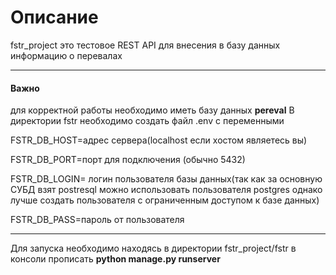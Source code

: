 # Описание
fstr_project это тестовое REST API для внесения в базу данных информацию о перевалах

---

#### Важно
для корректной работы необходимо иметь базу данных **pereval**
В директории fstr необходимо создать файл .env с переменными

FSTR_DB_HOST=адрес сервера(localhost если хостом являетесь вы)

FSTR_DB_PORT=порт для подключения (обычно 5432)

FSTR_DB_LOGIN= логин пользователя базы данных(так как за основную СУБД взят postresql можно использовать пользователя postgres 
однако лучше создать пользователя с ограниченным доступом к базе данных)

FSTR_DB_PASS=пароль от пользователя

---

Для запуска необходимо находясь в директории fstr_project/fstr в консоли прописать **python manage.py runserver**
